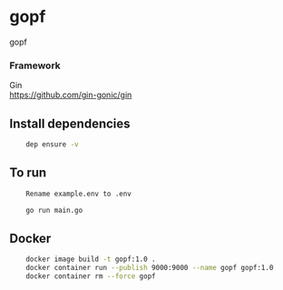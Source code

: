 # gopf
gopf

### Framework

Gin  
https://github.com/gin-gonic/gin

## Install dependencies
```bash
    dep ensure -v
```

## To run
```bash
    Rename example.env to .env

    go run main.go
```
## Docker
```bash
    docker image build -t gopf:1.0 .
    docker container run --publish 9000:9000 --name gopf gopf:1.0
    docker container rm --force gopf
```